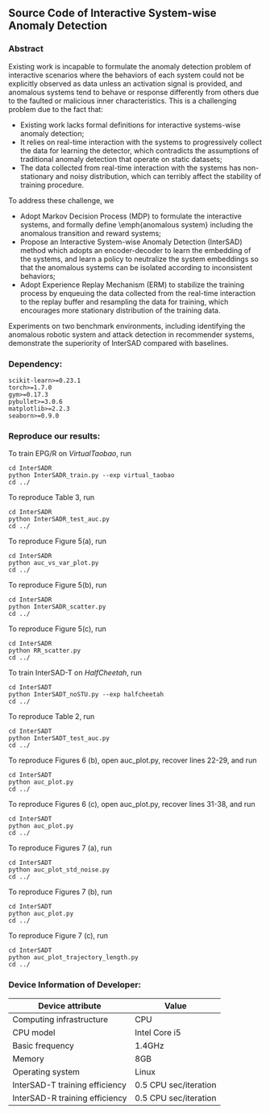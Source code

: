 ## Source Code of Interactive System-wise Anomaly Detection


### Abstract

Existing work is incapable to formulate the anomaly detection problem of interactive scenarios where the behaviors of each system could not be explicitly observed as data unless an activation signal is provided, and anomalous systems tend to behave or response differently from others due to the faulted or malicious inner characteristics.
This is a challenging problem due to the fact that:

- Existing work lacks formal definitions for interactive systems-wise anomaly detection;
- It relies on real-time interaction with the systems to progressively collect the data for learning the detector, which contradicts the assumptions of traditional anomaly detection that operate on static datasets; 
- The data collected from real-time interaction with the systems has non-stationary and noisy distribution, which can terribly affect the stability of training procedure.

To address these challenge, we 
- Adopt Markov Decision Process (MDP) to formulate the interactive systems, and formally define \emph{anomalous system} including the anomalous transition and reward systems;
- Propose an Interactive System-wise Anomaly Detection (InterSAD) method which adopts an encoder-decoder to learn the embedding of the systems, and learn a policy to neutralize the system embeddings so that the anomalous systems can be isolated according to inconsistent behaviors;
- Adopt Experience Replay Mechanism (ERM) to stabilize the training process by enqueuing the data collected from the real-time interaction to the replay buffer and resampling the data for training, which encourages more stationary distribution of the training data.

Experiments on two benchmark environments, including identifying the anomalous robotic system and attack detection in recommender systems, demonstrate the superiority of InterSAD compared with baselines.


### Dependency:
````angular2html
scikit-learn>=0.23.1
torch>=1.7.0 
gym>=0.17.3
pybullet>=3.0.6
matplotlib>=2.2.3
seaborn>=0.9.0
````

### Reproduce our results:

To train EPG/R on *VirtualTaobao*, run
````angular2html
cd InterSADR
python InterSADR_train.py --exp virtual_taobao
cd ../
````

To reproduce Table 3, run 
````angular2html
cd InterSADR
python InterSADR_test_auc.py
cd ../
````

To reproduce Figure 5(a), run
````angular2html
cd InterSADR
python auc_vs_var_plot.py
cd ../
````

To reproduce Figure 5(b), run
````angular2html
cd InterSADR
python InterSADR_scatter.py
cd ../
````

To reproduce Figure 5(c), run
````angular2html
cd InterSADR
python RR_scatter.py
cd ../
````

To train InterSAD-T on *HalfCheetah*, run
````angular2html
cd InterSADT
python InterSADT_noSTU.py --exp halfcheetah
cd ../
````

To reproduce Table 2, run
````angular2html
cd InterSADT
python InterSADT_test_auc.py 
cd ../
````

To reproduce Figures 6 (b), open auc_plot.py, recover lines 22-29, and run
````angular2html
cd InterSADT
python auc_plot.py
cd ../
````

To reproduce Figures 6 (c), open auc_plot.py, recover lines 31-38, and run
````angular2html
cd InterSADT
python auc_plot.py
cd ../
````

To reproduce Figures 7 (a), run 
````angular2html
cd InterSADT
python auc_plot_std_noise.py
cd ../
````

To reproduce Figures 7 (b), run 
````angular2html
cd InterSADT
python auc_plot.py
cd ../
````

To reproduce Figure 7 (c), run
````angular2html
cd InterSADT
python auc_plot_trajectory_length.py
cd ../
````

### Device Information of Developer:

| Device attribute | Value |
| ---------------- | ----- |
| Computing infrastructure | CPU |
| CPU model | Intel Core i5 |
| Basic frequency | 1.4GHz |
| Memory | 8GB |
| Operating system | Linux |
| InterSAD-T training efficiency | 0.5 CPU sec/iteration  |
| InterSAD-R training efficiency | 0.5 CPU sec/iteration  |
